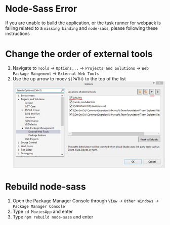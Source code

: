 # Node-Sass Error
If you are unable to build the application, or the task runner for webpack is failing related to a `missing binding` and `node-sass`, please following these instructions

# Change the order of external tools
1. Navigate to 
`Tools` -> `Options...` -> `Projects and Solutions` -> `Web Package Mangement` -> `External Web Tools`
2. Use the up arrow to moev `$(PATH)` to the top of the list
![External Web Tools](images/ExternalWebTools.jpg)

# Rebuild node-sass
1. Open the Package Manager Console through `View` -> `Other Windows` -> `Package Manager Console`
2. Type `cd MoviesApp` and enter
3. Type `npm rebuild node-sass` and enter